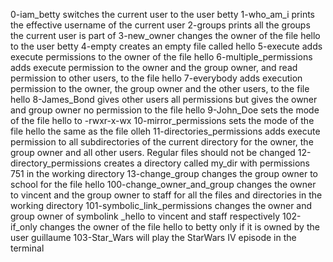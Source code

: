 0-iam_betty switches the current user to the user betty
1-who_am_i prints the effective username of the current user
2-groups prints all the groups the current user is part of
3-new_owner changes the owner of the file hello to the user betty
4-empty creates an empty file called hello
5-execute adds execute permissions to the owner of the file hello
6-multiple_permissions adds execute permission to the owner and the group owner, and read permission to other users, to the file hello
7-everybody adds execution permission to the owner, the group owner and the other users, to the file hello
8-James_Bond gives other users all permissions but gives the owner and group owner no permission to the file hello
9-John_Doe sets the mode of the file hello to -rwxr-x-wx
10-mirror_permissions sets the mode of the file hello the same as the file olleh
11-directories_permissions adds execute permission to all subdirectories of the current directory for the owner, the group owner and all other users. Regular files should not be changed
12-directory_permissions creates a directory called my_dir with permissions 751 in the working directory
13-change_group changes the group owner to school for the file hello
100-change_owner_and_group changes the owner to vincent and the group owner to staff for all the files and directories in the working directory
101-symbolic_link_permissions changes the owner and group owner of symbolink _hello to vincent and staff respectively
102-if_only changes the owner of the file hello to betty only if it is owned by the user guillaume
103-Star_Wars will play the StarWars IV episode in the terminal
